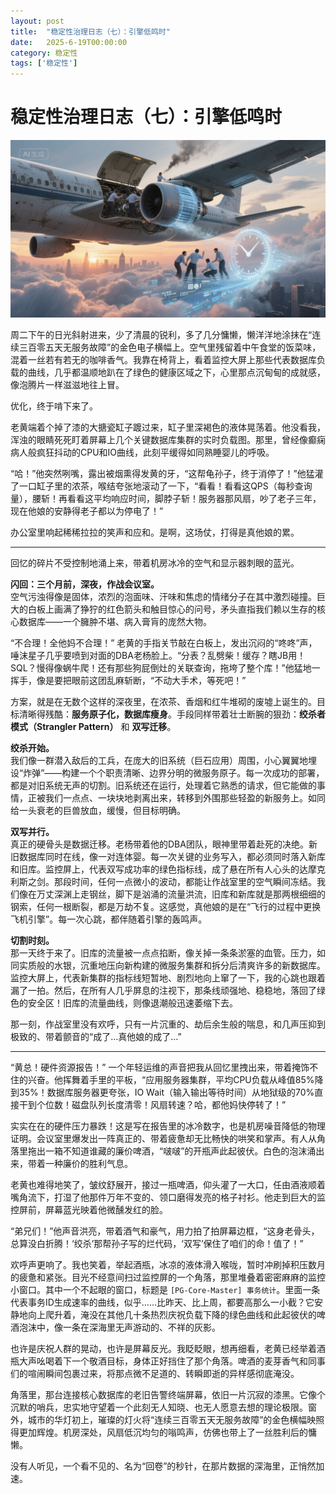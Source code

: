 ```yaml
---
layout: post
title:  "稳定性治理日志（七）：引擎低鸣时"
date:   2025-6-19T00:00:00
category: 稳定性
tags: ['稳定性']
---
```


# 稳定性治理日志（七）：引擎低鸣时

![](/assets/20250619.png)

周二下午的日光斜射进来，少了清晨的锐利，多了几分慵懒，懒洋洋地涂抹在“连续三百零五天无服务故障”的金色电子横幅上。空气里残留着中午食堂的饭菜味，混着一丝若有若无的咖啡香气。我靠在椅背上，看着监控大屏上那些代表数据库负载的曲线，几乎都温顺地趴在了绿色的健康区域之下，心里那点沉甸甸的成就感，像泡腾片一样滋滋地往上冒。

优化，终于啃下来了。

老黄端着个掉了漆的大搪瓷缸子踱过来，缸子里深褐色的液体晃荡着。他没看我，浑浊的眼睛死死盯着屏幕上几个关键数据库集群的实时负载图。那里，曾经像癫痫病人般疯狂抖动的CPU和IO曲线，此刻平缓得如同熟睡婴儿的呼吸。

“哈！”他突然咧嘴，露出被烟熏得发黄的牙，“这帮龟孙子，终于消停了！”他猛灌了一口缸子里的浓茶，喉结夸张地滚动了一下，“看看！看看这QPS（每秒查询量），腰斩！再看看这平均响应时间，脚脖子斩！服务器那风扇，吵了老子三年，现在他娘的安静得老子都以为停电了！”

办公室里响起稀稀拉拉的笑声和应和。是啊，这场仗，打得是真他娘的累。

---

回忆的碎片不受控制地涌上来，带着机房冰冷的空气和显示器刺眼的蓝光。

**闪回：三个月前，深夜，作战会议室。**  
空气污浊得像是固体，浓烈的泡面味、汗味和焦虑的情绪分子在其中激烈碰撞。巨大的白板上画满了狰狞的红色箭头和触目惊心的问号，矛头直指我们赖以生存的核心数据库——一个臃肿不堪、病入膏肓的庞然大物。

“不合理！全他妈不合理！” 老黄的手指关节敲在白板上，发出沉闷的“咚咚”声，唾沫星子几乎要喷到对面的DBA老杨脸上。“分表？乱劈柴！缓存？瞎JB用！SQL？慢得像蜗牛爬！还有那些狗屁倒灶的关联查询，拖垮了整个库！”他猛地一挥手，像是要把眼前这团乱麻斩断，“不动大手术，等死吧！”

方案，就是在无数个这样的深夜里，在浓茶、香烟和红牛堆砌的废墟上诞生的。目标清晰得残酷：**服务原子化，数据库瘦身**。手段同样带着壮士断腕的狠劲：**绞杀者模式（Strangler Pattern）** 和 **双写迁移**。

**绞杀开始。**  
我们像一群潜入敌后的工兵，在庞大的旧系统（巨石应用）周围，小心翼翼地埋设“炸弹”——构建一个个职责清晰、边界分明的微服务原子。每一次成功的部署，都是对旧系统无声的切割。旧系统还在运行，处理着它熟悉的请求，但它能做的事情，正被我们一点点、一块块地剥离出来，转移到外围那些轻盈的新服务上。如同给一头衰老的巨兽放血，缓慢，但目标明确。

**双写并行。**  
真正的硬骨头是数据迁移。老杨带着他的DBA团队，眼神里带着赴死的决绝。新旧数据库同时在线，像一对连体婴。每一次关键的业务写入，都必须同时落入新库和旧库。监控屏上，代表双写成功率的绿色指标线，成了悬在所有人心头的达摩克利斯之剑。那段时间，任何一点微小的波动，都能让作战室里的空气瞬间冻结。我们像在万丈深渊上走钢丝，脚下是汹涌的流量洪流，旧库和新库就是那两根细细的钢索，任何一根断裂，都是万劫不复。这感觉，真他娘的是在“飞行的过程中更换飞机引擎”。每一次心跳，都伴随着引擎的轰鸣声。

**切割时刻。**  
那一天终于来了。旧库的流量被一点点掐断，像关掉一条条淤塞的血管。压力，如同实质般的水银，沉重地压向新构建的微服务集群和拆分后清爽许多的新数据库。监控大屏上，代表新集群的指标线短暂地、剧烈地向上窜了一下，我的心跳也跟着漏了一拍。然后，在所有人几乎屏息的注视下，那条线顽强地、稳稳地，落回了绿色的安全区！旧库的流量曲线，则像退潮般迅速萎缩下去。

那一刻，作战室里没有欢呼，只有一片沉重的、劫后余生般的喘息，和几声压抑到极致的、带着颤音的“成了…真他娘的成了…”

---

“黄总！硬件资源报告！” 一个年轻运维的声音把我从回忆里拽出来，带着掩饰不住的兴奋。他挥舞着手里的平板，“应用服务器集群，平均CPU负载从峰值85%降到35%！数据库服务器更夸张，IO Wait（输入输出等待时间）从地狱级的70%直接干到个位数！磁盘队列长度清零！风扇转速？哈，都他妈快停转了！”

实实在在的硬件压力暴跌！这是写在报告里的冰冷数字，也是机房噪音降低的物理证明。会议室里爆发出一阵真正的、带着疲惫却无比畅快的哄笑和掌声。有人从角落里拖出一箱不知道谁藏的廉价啤酒，“啵啵”的开瓶声此起彼伏。白色的泡沫涌出来，带着一种廉价的胜利气息。

老黄也难得地笑了，皱纹舒展开，接过一瓶啤酒，仰头灌了一大口，任由酒液顺着嘴角流下，打湿了他那件万年不变的、领口磨得发亮的格子衬衫。他走到巨大的监控屏前，屏幕蓝光映着他微醺发红的脸。

“弟兄们！”他声音洪亮，带着酒气和豪气，用力拍了拍屏幕边框，“这身老骨头，总算没白折腾！‘绞杀’那帮孙子写的烂代码，‘双写’保住了咱们的命！值了！”

欢呼声更响了。我也笑着，举起酒瓶，冰凉的液体滑入喉咙，暂时冲刷掉积压数月的疲惫和紧张。目光不经意间扫过监控屏的一个角落，那里堆叠着密密麻麻的监控小窗口。其中一个不起眼的窗口，标题是 `[PG-Core-Master] 事务统计`。里面一条代表事务ID生成速率的曲线，似乎……比昨天、比上周，都要高那么一小截？它安静地向上爬升着，淹没在其他几十条热烈庆祝负载下降的绿色曲线和此起彼伏的啤酒泡沫中，像一条在深海里无声游动的、不祥的灰影。

也许是庆祝人群的晃动，也许是屏幕反光。我眨眨眼，想再细看，老黄已经举着酒瓶大声吆喝着下一个敬酒目标，身体正好挡住了那个角落。啤酒的麦芽香气和同事们的喧闹瞬间包裹过来，将那点微不足道的、转瞬即逝的异样感彻底淹没。

角落里，那台连接核心数据库的老旧告警终端屏幕，依旧一片沉寂的漆黑。它像个沉默的哨兵，忠实地守望着一个此刻无人知晓、也无人愿意去想的理论极限。窗外，城市的华灯初上，璀璨的灯火将“连续三百零五天无服务故障”的金色横幅映照得更加辉煌。机房深处，风扇低沉均匀的嗡鸣声，仿佛也带上了一丝胜利后的慵懒。

没有人听见，一个看不见的、名为“回卷”的秒针，在那片数据的深海里，正悄然加速。
